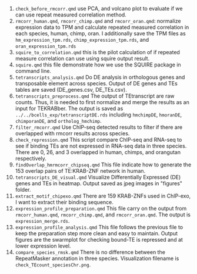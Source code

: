 1.  `check_before_rmcorr.qmd` use PCA, and volcano plot to evaluate if we can use repeat measured correlation method.
2.  `rmcorr_human.qmd`, `rmcorr_chimp.qmd` and `rmcorr_oran.qmd`: normalize expression data to TPM and calculate repeated measured correlation in each species, human, chimp, oran. I additionally save the TPM files as `hm_expression_tpm.rds`, `chimp_expression_tpm.rds`, and `oran_expression_tpm.rds`
3.  `squire_to_correlation.qmd` this is the pilot calculation of if repeated measure correlation can use using squire output result.
4.  `squire.qmd` this file demonstrate how we use the SQUIRE package in command line.
5.  `tetranscripts_analysis.qmd` Do DE analysis in orthologous genes and transposable element across species. Output of DE genes and TEs tables are saved (DE_genes.csv, DE_TEs.csv).
6.  `tetranscripts_preprocess.qmd` The output of TEtranscript are raw counts. Thus, it is needed to first normalize and merge the results as an input for TEKRABber. The output is saved as `../../bcells_exp/tetranscriptDE.rds` including `hmchimpDE`, `hmoranDE`, `chimporanDE`, and `ortholog_hmchimp`.
7.  `filter_rmcorr.qmd` Use ChIP-seq detected results to filter if there are overlapped with rmcorr results across species.
8.  `check_repression.qmd` This script compare ChIP-seq and RNA-seq to see if binding TEs are not expressed in RNA-seq data in three species. There are 0, 26, and 3 overlapped in human, chimps, and orangutan respectively.
9.  `findOverlap_hmrmcorr_chipseq.qmd` This file indicate how to generate the 153 overlap pairs of TE:KRAB-ZNF network in human.
10. `tetranscripts_DE_visual.qmd` Visualize Differentially Expressed (DE) genes and TEs in heatmap. Output saved as jpeg images in "figures" folder.
11. `extract_motif_chipexo.qmd` There are 159 KRAB-ZNFs used in ChIP-exo, I want to extract their binding sequence.
12. `expression_profile_preparation.qmd` This file carry on the output from `rmcorr_human.qmd`, `rmcorr_chimp.qmd`, and `rmcorr_oran.qmd`. The output is `expression_merge.rds`.
13. `expression_profile_analysis.qmd` This file follows the previous file to keep the preparation step more clean and easy to maintain.
     Output figures are the swarmplot for checking bound-TE is repressed and at lower expression level.
14. `compare_species_rmsk.qmd` There is no difference between the RepeatMasker annotation in three species. Visualization filename is `check_TEcount_speciesChr.png`.
